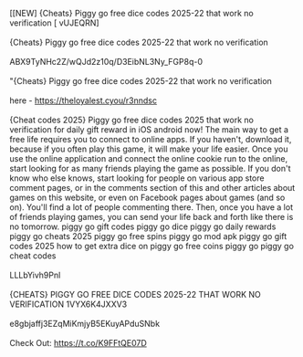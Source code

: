 [[NEW] {Cheats} Piggy go free dice codes 2025-22 that work no verification [ vUJEQRN]
<br>
<br>{Cheats} Piggy go free dice codes 2025-22 that work no verification
<br>
<br>ABX9TyNHc2Z/wQJd2z10q/D3EibNL3Ny_FGP8q-0
<br>
<br>"{Cheats} Piggy go free dice codes 2025-22 that work no verification
<br>
<br>here - https://theloyalest.cyou/r3nndsc
<br>
<br>{Cheat codes 2025} Piggy go free dice codes 2025 that work no verification for daily gift reward in iOS android now! The main way to get a free life requires you to connect to online apps. If you haven't, download it, because if you often play this game, it will make your life easier. Once you use the online application and connect the online cookie run to the online, start looking for as many friends playing the game as possible. If you don't know who else knows, start looking for people on various app store comment pages, or in the comments section of this and other articles about games on this website, or even on Facebook pages about games (and so on). You'll find a lot of people commenting there. Then, once you have a lot of friends playing games, you can send your life back and forth like there is no tomorrow. piggy go gift codes piggy go dice piggy go daily rewards piggy go cheats 2025 piggy go free spins piggy go mod apk piggy go gift codes 2025 how to get extra dice on piggy go free coins piggy go piggy go cheat codes
<br>
<br>LLLbYivh9Pnl
<br>
<br>{CHEATS} PIGGY GO FREE DICE CODES 2025-22 THAT WORK NO VERIFICATION 1VYX6K4JXXV3
<br>
<br>e8gbjaffj3EZqMiKmjyB5EKuyAPduSNbk
<br>
<br>Check Out: https://t.co/K9FFtQE07D
<br>
